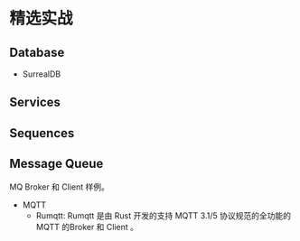 # 精选实战

## Database
  * SurrealDB
## Services

## Sequences

## Message Queue
MQ Broker 和 Client 样例。

* MQTT
  * Rumqtt: Rumqtt 是由 Rust 开发的支持 MQTT 3.1/5 协议规范的全功能的MQTT 的Broker 和 Client 。
